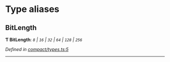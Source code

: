 

# Type aliases

<a id="bitlength"></a>

##  BitLength

**Ƭ BitLength**: *`8` | `16` | `32` | `64` | `128` | `256`*

*Defined in [compact/types.ts:5](https://github.com/polkadot-js/common/blob/dd77c3c/packages/util/src/compact/types.ts#L5)*

___


